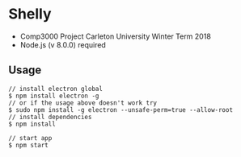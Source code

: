 # Shelly

- Comp3000 Project Carleton University Winter Term 2018  
- Node.js (v 8.0.0) required

## Usage

```
// install electron global
$ npm install electron -g
// or if the usage above doesn't work try 
$ sudo npm install -g electron --unsafe-perm=true --allow-root
// install dependencies
$ npm install

// start app
$ npm start
```
